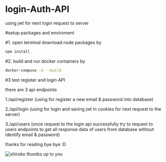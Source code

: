 # login-Auth-API
using jwt for next login request to server

#setup packages and enviroment

#1. open terminal download node packages by 
```bash
npm install
```

#2. build and run docker containers by
```bash
docker-compose -d --build
```

#3 test register and login API 

there are 3 api endpoints 

1./api/register (using for register a new email & password into database)

2./api/login (using for login and saving jwt in cookies for next request to the server)

3./api/users (once request to the login api successfully try to request to users endpoints to get all response data of users from database without identify email & password)

thanks for reading bye bye :D

![shiroko thumbs up to you](https://i.pinimg.com/736x/2b/e5/5d/2be55d4152851b28d31b29c8725c2d90.jpg)
